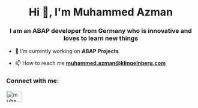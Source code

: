 <h1 align="center">Hi 👋, I'm Muhammed Azman</h1>
<h3 align="center">I am an ABAP developer from Germany who is innovative and loves to learn new things</h3>

- 🔭 I’m currently working on **ABAP Projects**

- 📫 How to reach me **muhammed.azman@klingelnberg.com**

<h3 align="left">Connect with me:</h3>
<p align="left">
<a href="https://linkedin.com/in/muhammedazman" target="blank"><img align="center" src="https://raw.githubusercontent.com/rahuldkjain/github-profile-readme-generator/master/src/images/icons/Social/linked-in-alt.svg" alt="muhammedazman" height="30" width="40" /></a>
</p>
